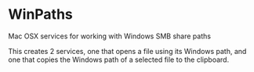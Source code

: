 WinPaths
========

Mac OSX services for working with Windows SMB share paths

This creates 2 services, one that opens a file using its Windows path, and one that copies the Windows path of a selected file to the clipboard.
